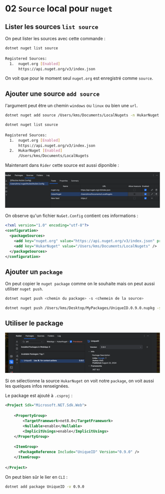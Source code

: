 # 02 `Source` local pour `nuget`



## Lister les sources `list source`

On peut lister les sources avec cette commande :

```bash
dotnet nuget list source

Registered Sources:
  1.  nuget.org [Enabled]
      https://api.nuget.org/v3/index.json
```

On voit que pour le moment seul `nuget.org` est enregistré comme `source`.



## Ajouter une source `add source`

l'argument peut être un chemin `windows` ou `linux` ou bien une `url`.

```bash
dotnet nuget add source /Users/kms/Documents/LocalNugets -n HukarNuget
```

```bash
dotnet nuget list source

Registered Sources:
  1.  nuget.org [Enabled]
      https://api.nuget.org/v3/index.json
  2.  HukarNuget [Enabled]
      /Users/kms/Documents/LocalNugets
```

Maintenant dans `Rider` cette source est aussi diponible :

<img src="assets/new-nuget-package-source-added-two.png" alt="new-nuget-package-source-added-two" />

On observe qu'un fichier `NuGet.Config` contient ces informations :

```xml
<?xml version="1.0" encoding="utf-8"?>
<configuration>
  <packageSources>
    <add key="nuget.org" value="https://api.nuget.org/v3/index.json" protocolVersion="3" />
    <add key="HukarNuget" value="/Users/kms/Documents/LocalNugets" />
  </packageSources>
</configuration>
```



## Ajouter un `package`

On peut copier le `nuget package` comme on le souhaite mais on peut aussi utiliser `nuget push`.

```bash
dotnet nuget push <chemin du package> -s <chemein de la source>
```

```bash
dotnet nuget push /Users/kms/Desktop/MyPackages/UniqueID.0.9.0.nupkg -s /Users/kms/Documents/LocalNugets 
```



## Utiliser le package

<img src="assets/get-package-in-rider.png" alt="get-package-in-rider" />

Si on sélectionne la source `HukarNuget` on voit notre `package`, on voit aussi les quelques infos renseignées.

Le package est ajouté à `.csproj` :

```xml
<Project Sdk="Microsoft.NET.Sdk.Web">

    <PropertyGroup>
        <TargetFramework>net8.0</TargetFramework>
        <Nullable>enable</Nullable>
        <ImplicitUsings>enable</ImplicitUsings>
    </PropertyGroup>

    <ItemGroup>
      <PackageReference Include="UniqueID" Version="0.9.0" />
    </ItemGroup>
    
</Project>
```

On peut bien sûr le lier en `CLI` :

```bash
dotnet add package UniqueID -v 0.9.0
```

